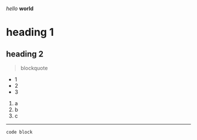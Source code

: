 *hello*
**world**
# heading 1
## heading 2
> blockquote
* 1
* 2
* 3
1. a
2. b
3. c
---
```
code block
```
